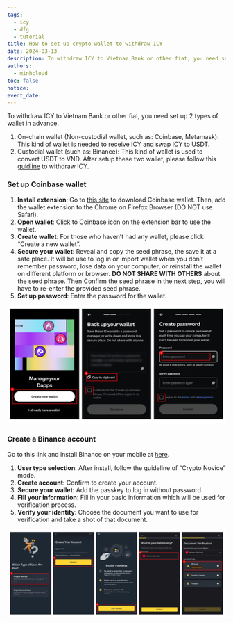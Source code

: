 ```yaml
---
tags:
  - icy
  - dfg
  - tutorial
title: How to set up crypto wallet to withdraw ICY
date: 2024-03-13
description: To withdraw ICY to Vietnam Bank or other fiat, you need set up 2 types of wallet in advance. This guide will show you how to setup crypto wallet.
authors:
  - minhcloud
toc: false
notice: 
event_date: 
---
```

To withdraw ICY to Vietnam Bank or other fiat, you need set up 2 types of wallet in advance. 
1. On-chain wallet (Non-custodial wallet, such as: Coinbase, Metamask): This kind of wallet is needed to receive ICY and swap ICY to USDT.
2. Custodial wallet (such as: Binance): This kind of wallet is used to convert USDT to VND. 
After setup these two wallet, please follow this [guidline](https://memo.d.foundation/playbook/community/how-to-withdraw-icy/) to withdraw ICY.

### Set up Coinbase wallet 
1. **Install extension**: Go to [this site](https://www.coinbase.com/wallet/downloads) to download Coinbase wallet. Then, add the wallet extension to the Chrome on Firefox Browser (DO NOT use Safari).
2. **Open wallet**: Click to Coinbase icon on the extension bar to use the wallet.
3. **Create wallet**: For those who haven’t had any wallet, please click “Create a new wallet”.
4. **Secure your wallet**: Reveal and copy the seed phrase, the save it at a safe place. It will be use to log in or import wallet when you don’t remember password, lose data on your computer, or reinstall the wallet on different platform or browser. **DO NOT SHARE WITH OTHERS** about the seed phrase. Then Confirm the seed phrase in the next step, you will have to re-enter the provided seed phrase.
5. **Set up password**: Enter the password for the wallet.

![](assets/how-to-setup-crypto-wallet-to-withdraw-icy_how-to-withdraw-icy-3.webp)

### Create a Binance account
Go to this link and install Binance on your mobile at [here](https://www.binance.com/en/download).
1. **User type selection**: After install, follow the guideline of “Crypto Novice” mode.
2. **Create account**: Confirm to create your account.
3. **Secure your wallet**: Add the passkey to log in without password.
4. **Fill your information**: Fill in your basic information which will be used for verification process. 
5. **Verify your identity**: Choose the document you want to use for verification and take a shot of that document. 

![](assets/how-to-setup-crypto-wallet-to-withdraw-icy_how-to-withdraw-icy-4.webp)
